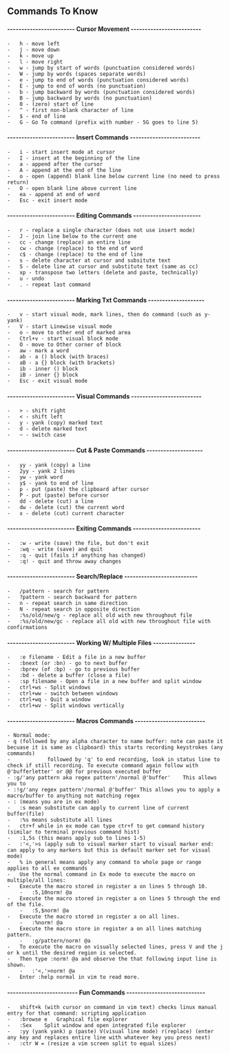 ## Commands To Know

#### ------------------------ Cursor Movement -------------------------
	-	h - move left
	-	j - move down
	-	k - move up
	-	l - move right
	-	w - jump by start of words (punctuation considered words)
	-	W - jump by words (spaces separate words)
	-	e - jump to end of words (punctuation considered words)
	-	E - jump to end of words (no punctuation)
	-	b - jump backward by words (punctuation considered words)
	-	B - jump backward by words (no punctuation)
	-	0 - (zero) start of line
	-	^ - first non-blank character of line
	-	$ - end of line
	-	G - Go To command (prefix with number - 5G goes to line 5)

#### ------------------------ Insert Commands -------------------------
	-	i - start insert mode at cursor
	-	I - insert at the beginning of the line
	-	a - append after the cursor
	-	A - append at the end of the line
	-	o - open (append) blank line below current line (no need to press return)
	-	O - open blank line above current line
	-	ea - append at end of word
	-	Esc - exit insert mode

#### ------------------------ Editing Commands ------------------------
	-	r - replace a single character (does not use insert mode)
	-	J - join line below to the current one
	-	cc - change (replace) an entire line
	-	cw - change (replace) to the end of word
	-	c$ - change (replace) to the end of line
	-	s - delete character at cursor and subsitute text
	-	S - delete line at cursor and substitute text (same as cc)
	-	xp - transpose two letters (delete and paste, technically)
	-	u - undo 
	-	. - repeat last command

#### ------------------------ Marking Txt Commands --------------------
	-	v - start visual mode, mark lines, then do command (such as y-yank)
	-	V - start Linewise visual mode
	-	o - move to other end of marked area
	-	Ctrl+v - start visual block mode
	-	O - move to Other corner of block
	-	aw - mark a word
	-	ab - a () block (with braces)
	-	aB - a {} block (with brackets)
	-	ib - inner () block
	-	iB - inner {} block
	-	Esc - exit visual mode
	
#### ------------------------ Visual Commands -------------------------
	-	> - shift right
	-	< - shift left
	-	y - yank (copy) marked text
	-	d - delete marked text
	-	~ - switch case

#### ------------------------ Cut & Paste Commands --------------------
	-	yy - yank (copy) a line
	-	2yy - yank 2 lines
	-	yw - yank word
	-	y$ - yank to end of line
	-	p - put (paste) the clipboard after cursor
	-	P - put (paste) before cursor
	-	dd - delete (cut) a line
	-	dw - delete (cut) the current word
	-	x - delete (cut) current character

#### ------------------------ Exiting Commands ------------------------
	-	:w - write (save) the file, but don't exit
	-	:wq - write (save) and quit
	-	:q - quit (fails if anything has changed)
	-	:q! - quit and throw away changes
	
#### ------------------------ Search/Replace --------------------------
	-	/pattern - search for pattern
	-	?pattern - search backward for pattern
	-	n - repeat search in same direction
	-	N - repeat search in opposite direction
	-	:%s/old/new/g - replace all old with new throughout file
	-	:%s/old/new/gc - replace all old with new throughout file with confirmations

#### ------------------------ Working W/ Multiple Files ---------------
	-	:e filename - Edit a file in a new buffer
	-	:bnext (or :bn) - go to next buffer
	-	:bprev (of :bp) - go to previous buffer
	-	:bd - delete a buffer (close a file)
	-	:sp filename - Open a file in a new buffer and split window
	-	ctrl+ws - Split windows
	-	ctrl+ww - switch between windows
	-	ctrl+wq - Quit a window
	-	ctrl+wv - Split windows vertically
#### ------------------------ Macros Commands -------------------------
	- Normal mode: 
	- q (followed by any alpha character to name buffer: note can paste it becuase it is same as clipboard) this starts recording keystrokes (any commands)
	-		     followed by 'q' to end recording, look in status line to check if still recording. To execute command again follow with @'bufferletter' or @@ for previous executed buffer
	- :g/'any pattern aka regex pattern'/normal @'buffer'    This allows you to 
	- :!g/'any regex pattern'/normal @'buffer' This allows you to apply a macro/buffer to anything not matching regex 
	- : (means you are in ex mode)
	-	:s mean substitute can apply to current line of current buffer(file)
	-	:%s means substitute all lines
	-	ctr+f while in ex mode can type ctr+f to get command history (similar to terminal previous command hist)
	-	:1,5s (this means apply sub to lines 1-5)
	-	:'<,'>s (apply sub to visual marker start to visual marker end: can apply to any markers but this is default marker set for visual mode)
	-	% in general means apply any command to whole page or range applies to all ex commands
	-	Use the normal command in Ex mode to execute the macro on multiple/all lines:
	-	Execute the macro stored in register a on lines 5 through 10.
		-	:5,10norm! @a
	-	Execute the macro stored in register a on lines 5 through the end of the file.
		-	:5,$norm! @a
	-	Execute the macro stored in register a on all lines.
		-	:%norm! @a
	-	Execute the macro store in register a on all lines matching pattern.
		-	:g/pattern/norm! @a
	-	To execute the macro on visually selected lines, press V and the j or k until the desired region is selected.
	-	Then type :norm! @a and observe the that following input line is shown.
		-	:'<,'>norm! @a
	-	Enter :help normal in vim to read more.
	
#### ------------------------- Fun Commands ----------------------------
	-	shift+k (with cursor on command in vim text) checks linux manual entry for that command: scripting application
	-	:browse e	Graphical file explorer
	-	:Sex	Split window and open integrated file explorer
	-	:yy (yank yank) p (paste) V(visual line mode) r(replace) (enter any key and replaces entire line with whatever key you press next)
	-	:ctr W = (resize a vim screen split to equal sizes)		
